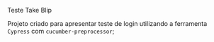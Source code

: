 Teste Take Blip

Projeto criado para apresentar teste de login utilizando a ferramenta `Cypress` com `cucumber-preprocessor`;